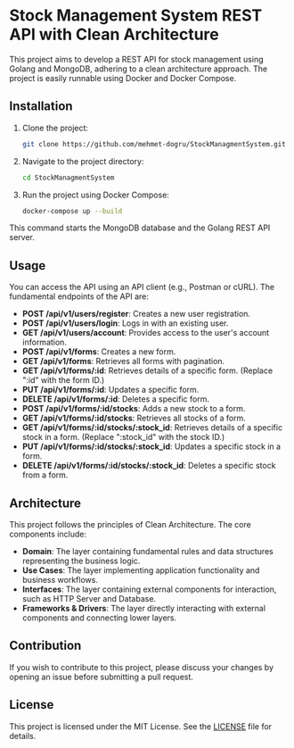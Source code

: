 # Stock Management System REST API with Clean Architecture

This project aims to develop a REST API for stock management using Golang and MongoDB, adhering to a clean architecture approach. The project is easily runnable using Docker and Docker Compose.

## Installation

1. Clone the project:

    ```bash
    git clone https://github.com/mehmet-dogru/StockManagmentSystem.git
    ```

2. Navigate to the project directory:

    ```bash
    cd StockManagmentSystem
    ```

3. Run the project using Docker Compose:

    ```bash
    docker-compose up --build
    ```

This command starts the MongoDB database and the Golang REST API server.

## Usage

You can access the API using an API client (e.g., Postman or cURL). The fundamental endpoints of the API are:

- **POST /api/v1/users/register**: Creates a new user registration.
- **POST /api/v1/users/login**: Logs in with an existing user.
- **GET /api/v1/users/account**: Provides access to the user's account information.
- **POST /api/v1/forms**: Creates a new form.
- **GET /api/v1/forms**: Retrieves all forms with pagination.
- **GET /api/v1/forms/:id**: Retrieves details of a specific form. (Replace ":id" with the form ID.)
- **PUT /api/v1/forms/:id**: Updates a specific form.
- **DELETE /api/v1/forms/:id**: Deletes a specific form.
- **POST /api/v1/forms/:id/stocks**: Adds a new stock to a form.
- **GET /api/v1/forms/:id/stocks**: Retrieves all stocks of a form.
- **GET /api/v1/forms/:id/stocks/:stock_id**: Retrieves details of a specific stock in a form. (Replace ":stock_id" with the stock ID.)
- **PUT /api/v1/forms/:id/stocks/:stock_id**: Updates a specific stock in a form.
- **DELETE /api/v1/forms/:id/stocks/:stock_id**: Deletes a specific stock from a form.

## Architecture

This project follows the principles of Clean Architecture. The core components include:

- **Domain**: The layer containing fundamental rules and data structures representing the business logic.
- **Use Cases**: The layer implementing application functionality and business workflows.
- **Interfaces**: The layer containing external components for interaction, such as HTTP Server and Database.
- **Frameworks & Drivers**: The layer directly interacting with external components and connecting lower layers.

## Contribution

If you wish to contribute to this project, please discuss your changes by opening an issue before submitting a pull request.

## License

This project is licensed under the MIT License. See the [LICENSE](LICENSE) file for details.
